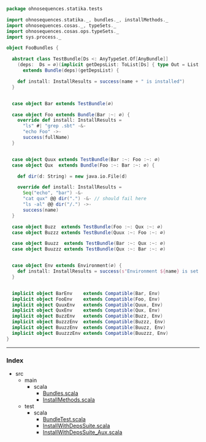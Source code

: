 
```scala
package ohnosequences.statika.tests

import ohnosequences.statika._, bundles._, installMethods._
import ohnosequences.cosas._, typeSets._
import ohnosequences.cosas.ops.typeSets._
import sys.process._

object FooBundles {

  abstract class TestBundle[Ds <: AnyTypeSet.Of[AnyBundle]]
    (deps:  Ds = ∅)(implicit getDepsList: ToList[Ds] { type Out = List[AnyBundle] })
      extends Bundle(deps)(getDepsList) {

    def install: InstallResults = success(name + " is installed")
  }


  case object Bar extends TestBundle(∅)

  case object Foo extends Bundle(Bar :~: ∅) {
    override def install: InstallResults = 
      "ls" #| "grep .sbt" -&- 
      "echo Foo" ->- 
      success(fullName)
  }


  case object Quux extends TestBundle(Bar :~: Foo :~: ∅) 
  case object Qux  extends Bundle(Foo :~: Bar :~: ∅) {

    def dir(d: String) = new java.io.File(d)

    override def install: InstallResults = 
      Seq("echo", "bar") -&-
      "cat qux" @@ dir(".") -&- // should fail here
      "ls -al" @@ dir("/.") ->-
      success(name)
  }

  case object Buzz  extends TestBundle(Foo :~: Qux :~: ∅)
  case object Buzzz extends TestBundle(Quux :~: Foo :~: ∅)

  case object Buuzz  extends TestBundle(Bar :~: Qux :~: ∅)
  case object Buuzzz extends TestBundle(Qux :~: Bar :~: ∅)


  case object Env extends Environment(∅) {
    def install: InstallResults = success(s"Environment ${name} is set up")
  }


  implicit object BarEnv    extends Compatible(Bar, Env)
  implicit object FooEnv    extends Compatible(Foo, Env)
  implicit object QuuxEnv   extends Compatible(Quux, Env)
  implicit object QuxEnv    extends Compatible(Qux, Env)
  implicit object BuzzEnv   extends Compatible(Buzz, Env)
  implicit object BuzzzEnv  extends Compatible(Buzzz, Env)
  implicit object BuuzzEnv  extends Compatible(Buuzz, Env)
  implicit object BuuzzzEnv extends Compatible(Buuzzz, Env)
}


```


------

### Index

+ src
  + main
    + scala
      + [Bundles.scala][main/scala/Bundles.scala]
      + [InstallMethods.scala][main/scala/InstallMethods.scala]
  + test
    + scala
      + [BundleTest.scala][test/scala/BundleTest.scala]
      + [InstallWithDepsSuite.scala][test/scala/InstallWithDepsSuite.scala]
      + [InstallWithDepsSuite_Aux.scala][test/scala/InstallWithDepsSuite_Aux.scala]

[main/scala/Bundles.scala]: ../../main/scala/Bundles.scala.md
[main/scala/InstallMethods.scala]: ../../main/scala/InstallMethods.scala.md
[test/scala/BundleTest.scala]: BundleTest.scala.md
[test/scala/InstallWithDepsSuite.scala]: InstallWithDepsSuite.scala.md
[test/scala/InstallWithDepsSuite_Aux.scala]: InstallWithDepsSuite_Aux.scala.md